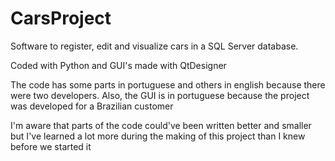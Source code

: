 # CarsProject
Software to register, edit and visualize cars in a SQL Server database.

Coded with Python and GUI's made with QtDesigner

The code has some parts in portuguese and others in english because there were two developers. Also, the GUI is in portuguese because the project was developed for a Brazilian customer 

I'm aware that parts of the code could've been written better and smaller but I've learned a lot more during the making of this project than I knew before we started it
